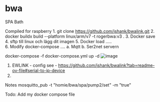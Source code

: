 # bwa
SPA Bath

Compiled for raspberry
	1. git clone https://github.com/jshank/bwalink.git
	2. docker buildx build --platform linux/arm/v7 -t rogerbwa:v3 .
	3. Docker save
	4. sftp till linux och lägg dit imagen
	5. Docker load …..	
	6. Modify docker-compose ....
		a. Mqtt
		b. Ser2net servern

docker-compose -f docker-compose.yml up -d ![image](https://github.com/user-attachments/assets/550842b8-79d0-4d68-ba28-b3f40d45682d)


1. EWLINK - config see - https://github.com/jshank/bwalink?tab=readme-ov-file#serial-to-ip-device
2.  


Notes
mosquitto_pub -t "homie/bwa/spa/pump2/set" -m "true"

Todo:
Add my docker compose file
